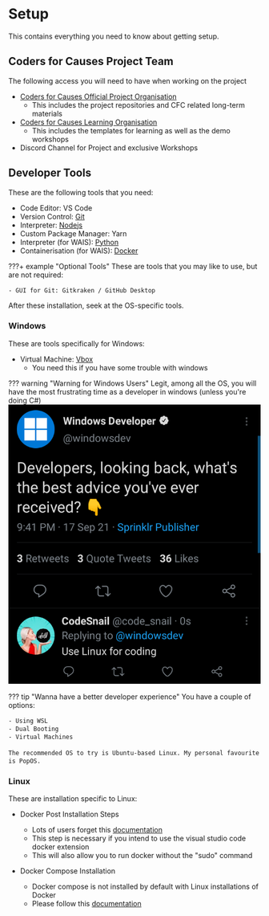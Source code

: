 # Setup
This contains everything you need to know about getting setup.

## Coders for Causes Project Team

The following access you will need to have when working on the project

- [Coders for Causes Official Project Organisation](https://github.com/codersforcauses)
    - This includes the project repositories and CFC related long-term materials
- [Coders for Causes Learning Organisation](https://github.com/CodersforLearning)
    - This includes the templates for learning as well as the demo workshops
- Discord Channel for Project and exclusive Workshops

## Developer Tools

These are the following tools that you need:

- Code Editor: VS Code
- Version Control: [Git](https://git-scm.com/downloads)
- Interpreter: [Nodejs](https://nodejs.org/en/download/)
- Custom Package Manager: Yarn
- Interpreter (for WAIS): [Python](https://www.python.org/downloads/)
- Containerisation (for WAIS): [Docker](https://docs.docker.com/get-docker/)

???+ example "Optional Tools"
    These are tools that you may like to use, but are not required:

    - GUI for Git: Gitkraken / GitHub Desktop

After these installation, seek at the OS-specific tools.

### Windows
These are tools specifically for Windows:

- Virtual Machine: [Vbox](https://www.virtualbox.org/wiki/Downloads)
    - You need this if you have some trouble with windows

??? warning "Warning for Windows Users"
    Legit, among all the OS, you will have the most frustrating time as a developer in windows (unless you're doing C#)
    ![windows](./images/windows.png)

??? tip "Wanna have a better developer experience"
    You have a couple of options:

    - Using WSL
    - Dual Booting
    - Virtual Machines

    The recommended OS to try is Ubuntu-based Linux. My personal favourite is PopOS.
    

### Linux

These are installation specific to Linux:

- Docker Post Installation Steps
    - Lots of users forget this [documentation](https://docs.docker.com/engine/install/linux-postinstall/)
    - This step is necessary if you intend to use the visual studio code docker extension
    - This will also allow you to run docker without the "sudo" command

- Docker Compose Installation
    - Docker compose is not installed by default with Linux installations of Docker
    - Please follow this [documentation](https://docs.docker.com/compose/install/)


